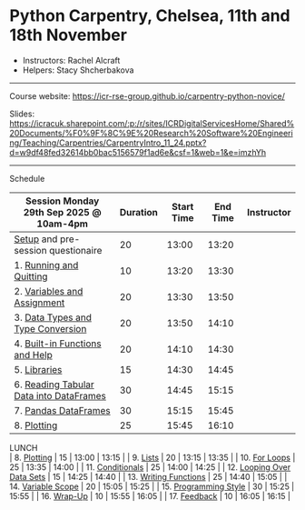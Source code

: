 # Python Carpentry, Chelsea, 11th and 18th November

- Instructors: Rachel Alcraft
- Helpers: Stacy Shcherbakova

---  

Course website: https://icr-rse-group.github.io/carpentry-python-novice/  

Slides: https://icracuk.sharepoint.com/:p:/r/sites/ICRDigitalServicesHome/Shared%20Documents/%F0%9F%8C%9E%20Research%20Software%20Engineering/Teaching/Carpentries/CarpentryIntro_11_24.pptx?d=w9df48fed32614bb0bac5156579f1ad6e&csf=1&web=1&e=imzhYh

---  

Schedule

| Session  Monday 29th Sep 2025 @ 10am-4pm | Duration | Start Time | End Time | Instructor |
| --- | --- | --- | --- | --- |
| [Setup](https://icr-rse-group.github.io/carpentry-python-novice/instructor/index.html#setup) and pre-session questionaire | 20 |	13:00 |	13:20 |
| 1. [Running and Quitting](https://icr-rse-group.github.io/carpentry-python-novice/instructor/01-run-quit.html) | 10 |	13:20 |	13:30 |
| 2. [Variables and Assignment](https://icr-rse-group.github.io/carpentry-python-novice/instructor/02-variables.html) |20 |	13:30 |	13:50 |
| 3. [Data Types and Type Conversion](https://icr-rse-group.github.io/carpentry-python-novice/instructor/03-types-conversion.html) |20 |	13:50 |	14:10 |
| 4. [Built-in Functions and Help](https://icr-rse-group.github.io/carpentry-python-novice/instructor/04-built-in.html) |20 |	14:10 |	14:30 |
| 5. [Libraries](https://icr-rse-group.github.io/carpentry-python-novice/instructor/06-libraries.html) |15 |	14:30 |	14:45 |
| 6. [Reading Tabular Data into DataFrames](https://icr-rse-group.github.io/carpentry-python-novice/instructor/07-reading-tabular.html) |30 |	14:45 |	15:15 |
| 7. [Pandas DataFrames](https://icr-rse-group.github.io/carpentry-python-novice/instructor/08-data-frames.html) |30 |	15:15 |	15:45 |
| 8. [Plotting](https://icr-rse-group.github.io/carpentry-python-novice/instructor/09-plotting.html) |25 |	15:45 |	16:10 |
LUNCH  
| 8. [Plotting](https://icr-rse-group.github.io/carpentry-python-novice/instructor/09-plotting.html) | 15 |	13:00 |	13:15 |
| 9. [Lists](https://icr-rse-group.github.io/carpentry-python-novice/instructor/11-lists.html) | 20 |	13:15 |	13:35 |
| 10. [For Loops](https://icr-rse-group.github.io/carpentry-python-novice/instructor/12-for-loops.html) | 25 |	13:35 |	14:00 |
| 11. [Conditionals](https://icr-rse-group.github.io/carpentry-python-novice/instructor/13-conditionals.html) | 25 |	14:00 |	14:25 |
| 12. [Looping Over Data Sets](https://icr-rse-group.github.io/carpentry-python-novice/instructor/14-looping-data-sets.html) | 15 |	14:25 |	14:40 |
| 13. [Writing Functions](https://icr-rse-group.github.io/carpentry-python-novice/instructor/16-writing-functions.html) | 25 |	14:40 |	15:05 |
| 14. [Variable Scope](https://icr-rse-group.github.io/carpentry-python-novice/instructor/17-scope.html) | 20 |	15:05 |	15:25 |
| 15. [Programming Style](https://icr-rse-group.github.io/carpentry-python-novice/instructor/18-style.html) | 30 |	15:25 |	15:55 |
| 16. [Wrap-Up](https://icr-rse-group.github.io/carpentry-python-novice/instructor/19-wrap.html) | 10 |	15:55 |	16:05 |
| 17. [Feedback](https://icr-rse-group.github.io/carpentry-python-novice/instructor/20-feedback.html) | 10 |	16:05 |	16:15 |


